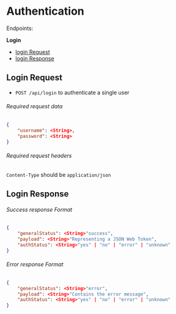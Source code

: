 Authentication
===========

Endpoints:

**Login**
- [login Request](#login-request)
- [login Response](#login-response)

Login Request
--------------------

* `POST /api/login` to authenticate a single user

###### Required request data 

```json
{
    "username": <String>,
    "password": <String>
}
```

###### Required request headers 
`Content-Type` should be `application/json` 

Login Response
--------------------

###### Success response Format

```json
{
    "generalStatus": <String>"success",
    "payload": <String>"Representing a JSON Web Token",
    "authStatus": <String>"yes" | "no" | "error" | "unknown"
}
```

###### Error response Format

```json
{
    "generalStatus": <String>"error",
    "payload": <String>"Contains the error message",
    "authStatus": <String>"yes" | "no" | "error" | "unknown"
}
```
